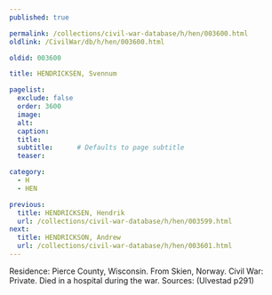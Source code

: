 ```yaml
---
published: true

permalink: /collections/civil-war-database/h/hen/003600.html
oldlink: /CivilWar/db/h/hen/003600.html

oldid: 003600

title: HENDRICKSEN, Svennum

pagelist:
  exclude: false
  order: 3600
  image: 
  alt:
  caption:
  title:
  subtitle:      # Defaults to page subtitle
  teaser:

category: 
  - H 
  - HEN

previous:
  title: HENDRICKSEN, Hendrik
  url: /collections/civil-war-database/h/hen/003599.html  
next:
  title: HENDRICKSON, Andrew
  url: /collections/civil-war-database/h/hen/003601.html   
---
```

Residence: Pierce County, Wisconsin. From Skien, Norway. Civil War: Private. Died in a hospital during the war. Sources: (Ulvestad p291)